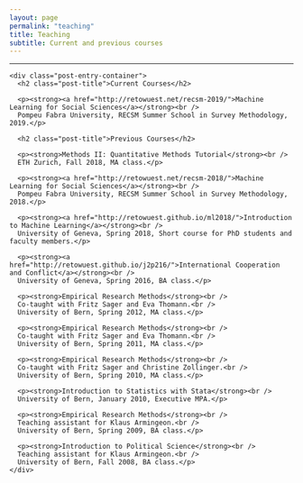 ```yaml
---
layout: page
permalink: "teaching"
title: Teaching
subtitle: Current and previous courses
---
```


<hr />
<div class="posts-list">
  <article class="post-preview">

    <div class="post-entry-container">
      <h2 class="post-title">Current Courses</h2>

      <p><strong><a href="http://retowuest.net/recsm-2019/">Machine Learning for Social Sciences</a></strong><br />
      Pompeu Fabra University, RECSM Summer School in Survey Methodology, 2019.</p>

      <h2 class="post-title">Previous Courses</h2>

      <p><strong>Methods II: Quantitative Methods Tutorial</strong><br />
      ETH Zurich, Fall 2018, MA class.</p>

      <p><strong><a href="http://retowuest.net/recsm-2018/">Machine Learning for Social Sciences</a></strong><br />
      Pompeu Fabra University, RECSM Summer School in Survey Methodology, 2018.</p>

      <p><strong><a href="http://retowuest.github.io/ml2018/">Introduction to Machine Learning</a></strong><br />
      University of Geneva, Spring 2018, Short course for PhD students and faculty members.</p>

      <p><strong><a href="http://retowuest.github.io/j2p216/">International Cooperation and Conflict</a></strong><br />
      University of Geneva, Spring 2016, BA class.</p>

      <p><strong>Empirical Research Methods</strong><br />
      Co-taught with Fritz Sager and Eva Thomann.<br />
      University of Bern, Spring 2012, MA class.</p>

      <p><strong>Empirical Research Methods</strong><br />
      Co-taught with Fritz Sager and Eva Thomann.<br />
      University of Bern, Spring 2011, MA class.</p>

      <p><strong>Empirical Research Methods</strong><br />
      Co-taught with Fritz Sager and Christine Zollinger.<br />
      University of Bern, Spring 2010, MA class.</p>

      <p><strong>Introduction to Statistics with Stata</strong><br />
      University of Bern, January 2010, Executive MPA.</p>

      <p><strong>Empirical Research Methods</strong><br />
      Teaching assistant for Klaus Armingeon.<br />
      University of Bern, Spring 2009, BA class.</p>

      <p><strong>Introduction to Political Science</strong><br />
      Teaching assistant for Klaus Armingeon.<br />
      University of Bern, Fall 2008, BA class.</p>
    </div>

  </article>
</div>

